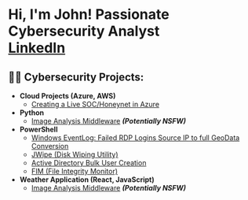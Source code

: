<h1>Hi, I'm John! Passionate Cybersecurity Analyst<br/><a href="https://www.linkedin.com/in/johnkerikson/">LinkedIn</a></h1>

<h2>👨‍💻 Cybersecurity Projects:</h2>

- <b>Cloud Projects (Azure, AWS) </b>
  - [Creating a Live SOC/Honeynet in Azure](https://github.com/ChanooKim/Azure-SOC)
- <b>Python</b>
  - [Image Analysis Middleware](https://github.com/joshmadakor1/4chan-Image-Analysis-Middleware-C964) <b><i>(Potentially NSFW)</b></i>
- <b>PowerShell</b>
  - [Windows EventLog: Failed RDP Logins Source IP to full GeoData Conversion](https://github.com/joshmadakor1/Sentinel-Lab)
  - [JWipe (Disk Wiping Utility)](https://github.com/joshmadakor1/Jwipe.PowerShell)
  - [Active Directory Bulk User Creation](https://github.com/joshmadakor1/AD_PS)
  - [FIM (File Integrity Monitor)](https://github.com/joshmadakor1/PowerShell-Integrity-FIM)
- <b>Weather Application (React, JavaScript)</b>
  - [Image Analysis Middleware](https://github.com/joshmadakor1/4chan-Image-Analysis-Middleware-C964) <b><i>(Potentially NSFW)</b></i>
